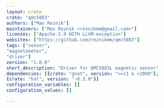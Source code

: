 ```yaml
---
layout: crate
crate: "qmc5883"
authors: ["Max Reznik"]
maintainers: ["Max Reznik <reznikmm@gmail.com>"]
licenses: ["Apache-2.0 WITH LLVM-exception"]
websites: ["https://github.com/reznikmm/qmc5883"]
tags: ["sensor",
"magnetometer",
"driver"]
version: "1.0.0"
short_description: "Driver for QMC5883L magnetic sensor"
dependencies: [{crate: "gnat", version: ">=11 & <2000"},
{crate: "hal", version: "~0.3.0"}]
configuration_variables: []
configuration_values: []

---
```



